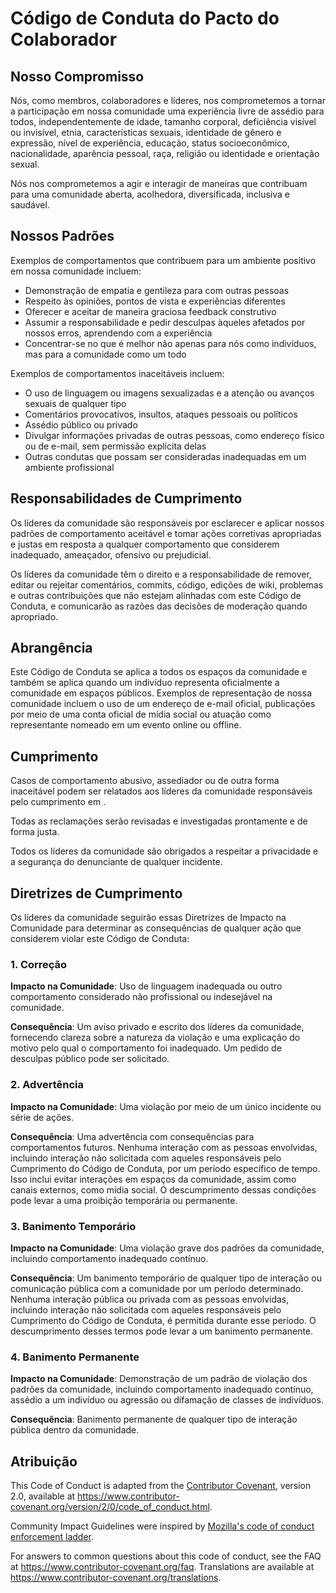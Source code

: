 # Código de Conduta do Pacto do Colaborador

## Nosso Compromisso

Nós, como membros, colaboradores e líderes, nos comprometemos a tornar a participação em nossa comunidade uma experiência livre de assédio para todos, independentemente de idade, tamanho corporal, deficiência visível ou invisível, etnia, características sexuais, identidade de gênero e expressão, nível de experiência, educação, status socioeconômico, nacionalidade, aparência pessoal, raça, religião ou identidade e orientação sexual.

Nós nos comprometemos a agir e interagir de maneiras que contribuam para uma comunidade aberta, acolhedora, diversificada, inclusiva e saudável.

## Nossos Padrões

Exemplos de comportamentos que contribuem para um ambiente positivo em nossa comunidade incluem:

* Demonstração de empatia e gentileza para com outras pessoas
* Respeito às opiniões, pontos de vista e experiências diferentes
* Oferecer e aceitar de maneira graciosa feedback construtivo
* Assumir a responsabilidade e pedir desculpas àqueles afetados por nossos erros, aprendendo com a experiência
* Concentrar-se no que é melhor não apenas para nós como indivíduos, mas para a comunidade como um todo

Exemplos de comportamentos inaceitáveis incluem:

* O uso de linguagem ou imagens sexualizadas e a atenção ou avanços sexuais de qualquer tipo
* Comentários provocativos, insultos, ataques pessoais ou políticos
* Assédio público ou privado
* Divulgar informações privadas de outras pessoas, como endereço físico ou de e-mail, sem permissão explícita delas
* Outras condutas que possam ser consideradas inadequadas em um ambiente profissional

## Responsabilidades de Cumprimento

Os líderes da comunidade são responsáveis por esclarecer e aplicar nossos padrões de comportamento aceitável e tomar ações corretivas apropriadas e justas em resposta a qualquer comportamento que considerem inadequado, ameaçador, ofensivo ou prejudicial.

Os líderes da comunidade têm o direito e a responsabilidade de remover, editar ou rejeitar comentários, commits, código, edições de wiki, problemas e outras contribuições que não estejam alinhadas com este Código de Conduta, e comunicarão as razões das decisões de moderação quando apropriado.

## Abrangência

Este Código de Conduta se aplica a todos os espaços da comunidade e também se aplica quando um indivíduo representa oficialmente a comunidade em espaços públicos. Exemplos de representação de nossa comunidade incluem o uso de um endereço de e-mail oficial, publicações por meio de uma conta oficial de mídia social ou atuação como representante nomeado em um evento online ou offline.

## Cumprimento

Casos de comportamento abusivo, assediador ou de outra forma inaceitável podem ser relatados aos líderes da comunidade responsáveis pelo cumprimento em .

Todas as reclamações serão revisadas e investigadas prontamente e de forma justa.

Todos os líderes da comunidade são obrigados a respeitar a privacidade e a segurança do denunciante de qualquer incidente.

## Diretrizes de Cumprimento

Os líderes da comunidade seguirão essas Diretrizes de Impacto na Comunidade para determinar as consequências de qualquer ação que considerem violar este Código de Conduta:

### 1. Correção

**Impacto na Comunidade**: Uso de linguagem inadequada ou outro comportamento considerado não profissional ou indesejável na comunidade.

**Consequência**: Um aviso privado e escrito dos líderes da comunidade, fornecendo clareza sobre a natureza da violação e uma explicação do motivo pelo qual o comportamento foi inadequado. Um pedido de desculpas público pode ser solicitado.

### 2. Advertência

**Impacto na Comunidade**: Uma violação por meio de um único incidente ou série de ações.

**Consequência**: Uma advertência com consequências para comportamentos futuros. Nenhuma interação com as pessoas envolvidas, incluindo interação não solicitada com aqueles responsáveis pelo Cumprimento do Código de Conduta, por um período específico de tempo. Isso inclui evitar interações em espaços da comunidade, assim como canais externos, como mídia social. O descumprimento dessas condições pode levar a uma proibição temporária ou permanente.

### 3. Banimento Temporário

**Impacto na Comunidade**: Uma violação grave dos padrões da comunidade, incluindo comportamento inadequado contínuo.

**Consequência**: Um banimento temporário de qualquer tipo de interação ou comunicação pública com a comunidade por um período determinado. Nenhuma interação pública ou privada com as pessoas envolvidas, incluindo interação não solicitada com aqueles responsáveis pelo Cumprimento do Código de Conduta, é permitida durante esse período. O descumprimento desses termos pode levar a um banimento permanente.

### 4. Banimento Permanente

**Impacto na Comunidade**: Demonstração de um padrão de violação dos padrões da comunidade, incluindo comportamento inadequado contínuo, assédio a um indivíduo ou agressão ou difamação de classes de indivíduos.

**Consequência**: Banimento permanente de qualquer tipo de interação pública dentro da comunidade.

## Atribuição

This Code of Conduct is adapted from the [Contributor Covenant][homepage],
version 2.0, available at
https://www.contributor-covenant.org/version/2/0/code_of_conduct.html.

Community Impact Guidelines were inspired by [Mozilla's code of conduct
enforcement ladder](https://github.com/mozilla/diversity).

[homepage]: https://www.contributor-covenant.org

For answers to common questions about this code of conduct, see the FAQ at
https://www.contributor-covenant.org/faq. Translations are available at
https://www.contributor-covenant.org/translations.
